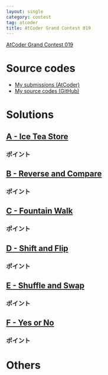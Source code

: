 ```yaml
---
layout: single
category: contest
tag: atcoder
title: AtCoder Grand Contest 019
---
```


[AtCoder Grand Contest 019](https://atcoder.jp/contests/agc019)

# Source codes

- [My submissions (AtCoder)](https://atcoder.jp/contests/agc019/submissions?f.User=kazunetakahashi)
- [My source codes (GitHub)](https://github.com/kazunetakahashi/atcoder/tree/master/2017/0826_AGC019)

# Solutions

## [A - Ice Tea Store](https://atcoder.jp/contests/agc019/tasks/agc019_a)



### ポイント



## [B - Reverse and Compare](https://atcoder.jp/contests/agc019/tasks/agc019_b)



### ポイント



## [C - Fountain Walk](https://atcoder.jp/contests/agc019/tasks/agc019_c)



### ポイント



## [D - Shift and Flip](https://atcoder.jp/contests/agc019/tasks/agc019_d)



### ポイント



## [E - Shuffle and Swap](https://atcoder.jp/contests/agc019/tasks/agc019_e)



### ポイント



## [F - Yes or No](https://atcoder.jp/contests/agc019/tasks/agc019_f)



### ポイント



# Others
